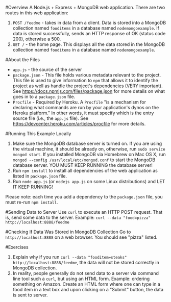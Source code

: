 #Overview
A Node.js + Express + MongoDB web application.  There are two routes in this web application:
1. `POST /feedme` - takes in data from a client.  Data is stored into a MongoDB collection named `fooditems` in a database named `nodemongoexample`.  If data is stored successfully, sends an HTTP response of OK (status code 200), otherwise a 500. 
2. `GET /` - the home page.  This displays all the data stored in the MongoDB collection named `fooditems` in a database named `nodemongoexample`.

#About the Files
* `app.js` - the source of the server
* `package.json` -  This file holds various metadata relevant to the project. This file is used to give information to `npm` that allows it to identify the project as well as handle the project's dependencies (VERY important).  See https://docs.npmjs.com/files/package.json for more details on what goes in to a `package.json` file.
* `Procfile` - Required by Heroku.  A `Procfile` "is a mechanism for declaring what commands are run by your application's dynos on the Heroku platform."  In other words, it must specify which is the entry source file (i.e., the `app.js` file).  See https://devcenter.heroku.com/articles/procfile for more details.

#Running This Example Locally
1. Make sure the MongoDB database server is turned on.  If you are using the virtual machine, it should be already on, otherwise, run `sudo service mongod start`.  If you installed MongoDB via Homebrew on Mac OS X, run `mongod --config /usr/local/etc/mongod.conf` to start the MongoDB database server.  YOU MUST KEEP RUNNING the database server!
2. Run `npm install` to install all dependencies of the web application as listed in `package.json` file.
3. Run `node app.js` (or `nodejs app.js` on some Linux distributions) and LET IT KEEP RUNNING!

Please note: each time you add a dependency to the `package.json` file, you must re-run `npm install`.

#Sending Data to Server
Use `curl` to execute an HTTP POST request.  That is, send some data to the server.  Example: `curl --data "food=pizza" http://localhost:8888/feedme`

#Checking If Data Was Stored in MongoDB Collection
Go to `http://localhost:8888` on a web browser.  You should see "pizza" listed.

#Exercises
1. Explain why if you run `curl --data "fooditem=steaks" http://localhost:8888/feedme`, the data will not be stored correctly in MongoDB collection.
2. In reality, people generally do not send data to a server via command line tool such a `curl`, but using an HTML form.  Example: ordering something on Amazon.  Create an HTML form where one can type in a food item in a text box and upon clicking on a "Submit" button, the data is sent to server.